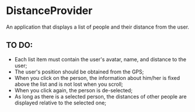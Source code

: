 # DistanceProvider
An application that displays a list of people and their distance from the user.

## TO DO:

- Each list item must contain the user's avatar, name, and distance to the user;
- The user's position should be obtained from the GPS;
- When you click on the person, the information about him/her is fixed above the list and is not lost when you scroll;
- When you click again, the person is de-selected;
- As long as there is a selected person, the distances of other people are displayed relative to the selected one;
